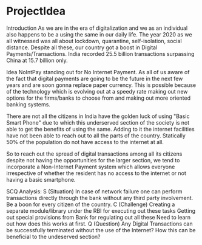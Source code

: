 # ProjectIdea
Introduction
As we are in the era of digitalization and we as an individual also happens to be a using the same in our daily life. The year 2020 as we all witnessed was all about lockdown, quarantine, self-isolation, social distance. Despite all these, our country got a boost in Digital Payments/Transactions. India recorded 25.5 billion transactions surpassing China at 15.7 billion only.

Idea
NoIntPay standing out for No Internet Payment. As all of us aware of the fact that digital payments are going to be the future in the next few years and are soon gonna replace paper currency. This is possible because of the technology which is evolving out at a speedy rate making out new options for the firms/banks to choose from and making out more oriented banking systems.

There are not all the citizens in India have the golden luck of using "Basic Smart Phone" due to which this underserved section of the society is not able to get the benefits of using the same. Adding to it the internet facilities have not been able to reach out to all the parts of the country. Statically 50% of the population do not have access to the internet at all.

So to reach out the spread of digital transactions among all its citizens despite not having the opportunities for the larger section, we tend to incorporate a Non-Internet Payment system which allows everyone irrespective of whether the resident has no access to the internet or not having a basic smartphone.

SCQ Analysis:
S (Situation)
In case of network failure one can perform transactions directly through the bank without any third party involvement.
Be a boon for every citizen of the country.
C (Challenge)
Creating a separate module/library under the RBI for executing out these tasks
Getting out special provisions from Bank for regulating out all these
Need to learn out how does this works at first.
Q (Question)
Any Digital Transactions can be successfully terminated without the use of the Internet?
How this can be beneficial to the undeserved section?
